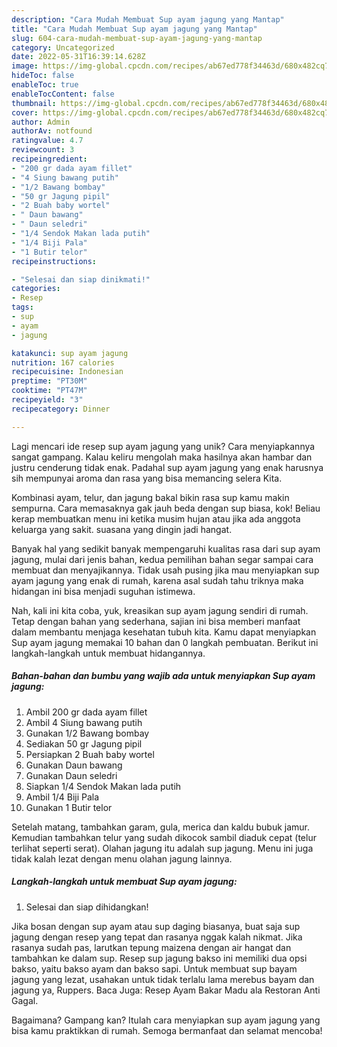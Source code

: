```yaml
---
description: "Cara Mudah Membuat Sup ayam jagung yang Mantap"
title: "Cara Mudah Membuat Sup ayam jagung yang Mantap"
slug: 604-cara-mudah-membuat-sup-ayam-jagung-yang-mantap
category: Uncategorized
date: 2022-05-31T16:39:14.628Z
image: https://img-global.cpcdn.com/recipes/ab67ed778f34463d/680x482cq70/sup-ayam-jagung-foto-resep-utama.jpg
hideToc: false
enableToc: true
enableTocContent: false
thumbnail: https://img-global.cpcdn.com/recipes/ab67ed778f34463d/680x482cq70/sup-ayam-jagung-foto-resep-utama.jpg
cover: https://img-global.cpcdn.com/recipes/ab67ed778f34463d/680x482cq70/sup-ayam-jagung-foto-resep-utama.jpg
author: Admin
authorAv: notfound
ratingvalue: 4.7
reviewcount: 3
recipeingredient:
- "200 gr dada ayam fillet"
- "4 Siung bawang putih"
- "1/2 Bawang bombay"
- "50 gr Jagung pipil"
- "2 Buah baby wortel"
- " Daun bawang"
- " Daun seledri"
- "1/4 Sendok Makan lada putih"
- "1/4 Biji Pala"
- "1 Butir telor"
recipeinstructions:

- "Selesai dan siap dinikmati!"
categories:
- Resep
tags:
- sup
- ayam
- jagung

katakunci: sup ayam jagung 
nutrition: 167 calories
recipecuisine: Indonesian
preptime: "PT30M"
cooktime: "PT47M"
recipeyield: "3"
recipecategory: Dinner

---
```





Lagi mencari ide resep sup ayam jagung yang unik? Cara menyiapkannya sangat gampang. Kalau keliru mengolah maka hasilnya akan hambar dan justru cenderung tidak enak. Padahal sup ayam jagung yang enak harusnya sih mempunyai aroma dan rasa yang bisa memancing selera Kita.





Kombinasi ayam, telur, dan jagung bakal bikin rasa sup kamu makin sempurna. Cara memasaknya gak jauh beda dengan sup biasa, kok! Beliau kerap membuatkan menu ini ketika musim hujan atau jika ada anggota keluarga yang sakit. suasana yang dingin jadi hangat.

Banyak hal yang sedikit banyak mempengaruhi kualitas rasa dari sup ayam jagung, mulai dari jenis bahan, kedua pemilihan bahan segar sampai cara membuat dan menyajikannya. Tidak usah pusing jika mau menyiapkan sup ayam jagung yang enak di rumah, karena asal sudah tahu triknya maka hidangan ini bisa menjadi suguhan istimewa.






Nah, kali ini kita coba, yuk, kreasikan sup ayam jagung sendiri di rumah. Tetap dengan bahan yang sederhana, sajian ini bisa memberi manfaat dalam membantu menjaga kesehatan tubuh kita. Kamu dapat menyiapkan Sup ayam jagung memakai 10 bahan dan 0 langkah pembuatan. Berikut ini langkah-langkah untuk membuat hidangannya.

<!--inarticleads1-->

##### Bahan-bahan dan bumbu yang wajib ada untuk menyiapkan Sup ayam jagung:

1. Ambil 200 gr dada ayam fillet
1. Ambil 4 Siung bawang putih
1. Gunakan 1/2 Bawang bombay
1. Sediakan 50 gr Jagung pipil
1. Persiapkan 2 Buah baby wortel
1. Gunakan  Daun bawang
1. Gunakan  Daun seledri
1. Siapkan 1/4 Sendok Makan lada putih
1. Ambil 1/4 Biji Pala
1. Gunakan 1 Butir telor


Setelah matang, tambahkan garam, gula, merica dan kaldu bubuk jamur. Kemudian tambahkan telur yang sudah dikocok sambil diaduk cepat (telur terlihat seperti serat). Olahan jagung itu adalah sup jagung. Menu ini juga tidak kalah lezat dengan menu olahan jagung lainnya. 

<!--inarticleads2-->

##### Langkah-langkah untuk membuat Sup ayam jagung:


1. Selesai dan siap dihidangkan!

Jika bosan dengan sup ayam atau sup daging biasanya, buat saja sup jagung dengan resep yang tepat dan rasanya nggak kalah nikmat. Jika rasanya sudah pas, larutkan tepung maizena dengan air hangat dan tambahkan ke dalam sup. Resep sup jagung bakso ini memiliki dua opsi bakso, yaitu bakso ayam dan bakso sapi. Untuk membuat sup bayam jagung yang lezat, usahakan untuk tidak terlalu lama merebus bayam dan jagung ya, Ruppers. Baca Juga: Resep Ayam Bakar Madu ala Restoran Anti Gagal. 

Bagaimana? Gampang kan? Itulah cara menyiapkan sup ayam jagung yang bisa kamu praktikkan di rumah. Semoga bermanfaat dan selamat mencoba!
